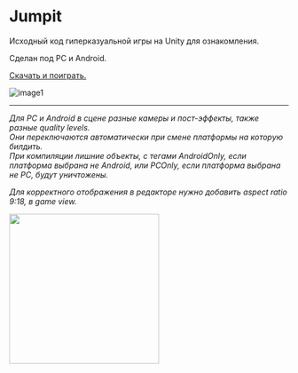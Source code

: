 # Jumpit

Исходный код гиперказуальной игры на Unity для ознакомления.

Сделан под PC и Android.

[Скачать и поиграть.](https://enjoythevibes.itch.io/jumpit)

![image1](https://img.itch.zone/aW1hZ2UvNjg5OTg1LzM4MDI4MTcucG5n/347x500/3Ctb65.png)

---

*Для PC и Android в сцене разные камеры и пост-эффекты, также разные quality levels.  
Они переключаются автоматически при смене платформы на которую билдить.  
При компиляции лишние объекты, с тегами AndroidOnly, если платформа выбрана не Android, или PCOnly, если платформа выбрана не PC, будут уничтожены.*

*Для корректного отображения в редакторе нужно добавить aspect ratio 9:18, в game view.*

<img src="https://user-images.githubusercontent.com/67597357/86831769-fae70a80-c09f-11ea-9a63-8a5ff95e791e.png" width=270>
